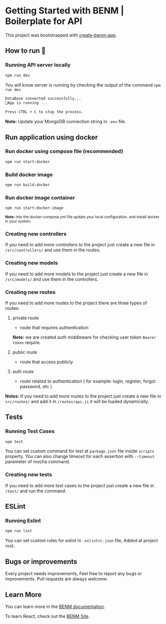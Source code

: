 # Getting Started with BENM | Boilerplate for API 

This project was bootstrapped with [create-benm-app](https://github.com/umagol/BENM).


## How to run  🤔

### Running API server locally

```bash
npm run dev
```

You will know server is running by checking the output of the command `npm run dev`

```bash
DataBase connected successfully...
🚀App is running ... 

Press CTRL + C to stop the process.
```

**Note:** Update your MongoDB connection string in `.env` file.

## Run application using docker 
### Run docker using compose file (recommended)

```bash
npm run start:docker
```
### Build docker image
```bash
npm run build:docker
```
### Run docker image container
```bash
npm run start:docker-image
```

<small>**Note:** into the docker-compose.yml file update your local configuration. and install docker in your system.</small>

### **Creating new controllers**

If you need to add more controllers to the project just create a new file in `/src/controllers/` and use them in the routes.


### **Creating new models**

If you need to add more models to the project just create a new file in `/src/models/` and use them in the controllers.


### **Creating new routes**

If you need to add more routes to the project there are three types of routes:
1. private route
    - route that requires authentication

    **Note:** we are created auth middleware for checking user token `Bearer token` require.

2. public route
    - route that access publicly


3. auth route
    - route related to authentication ( for example: login, register, forgot password, etc )

**Notes**: If you need to add more routes to the project just create a new file in `src/routes/` and add it in `/routes/api.js` it will be loaded dynamically.

## Tests

### Running Test Cases

```bash
npm test
```

You can set custom command for test at `package.json` file inside `scripts` property. You can also change timeout for each assertion with `--timeout` parameter of mocha command.

### Creating new tests

If you need to add more test cases to the project just create a new file in `/test/` and run the command.

## ESLint

### Running Eslint

```bash
npm run lint
```

You can set custom rules for eslint in `.eslintrc.json` file, Added at project root.

## Bugs or improvements

Every project needs improvements, Feel free to report any bugs or improvements. Pull requests are always welcome.



## Learn More

You can learn more in the [BENM documentation](https://github.com/umagol/BENM).

To learn React, check out the [BENM Site](https://umagol.github.io/BENM/).
